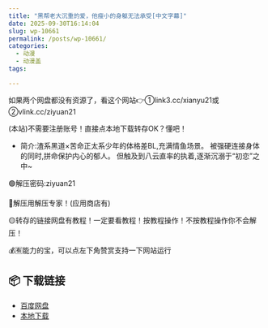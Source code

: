 ```yaml
---
title: "黑帮老大沉重的爱，他瘦小的身躯无法承受[中文字幕]"
date: 2025-09-30T16:14:04
slug: wp-10661
permalink: /posts/wp-10661/
categories:
  - 动漫
  - 动漫盖
tags:

---
```


如果两个网盘都没有资源了，看这个网站👉①link3.cc/xianyu21或②vlink.cc/ziyuan21

(本站)不需要注册账号！直接点本地下载转存OK？懂吧！

*   简介:渣系黑道×苦命正太系少年的体格差BL,充满情鱼场景。 被强硬连接身体的同时,拼命保护内心的郁人。 但触及到八云直率的执着,逐渐沉溺于“初恋”之中~

🟢解压密码:ziyuan21

🔵解压用解压专家！(应用商店有)

🟡转存的链接网盘有教程！一定要看教程！按教程操作！不按教程操作你不会解压！

💰🈶能力的宝，可以点左下角赞赏支持一下网站运行

## 📦 下载链接
- [百度网盘](https://blziyuan21.com/pay-download/10661?key=2f7bd1914a&down_id=0)
- [本地下载](https://blziyuan21.com/pay-download/10661?key=2f7bd1914a&down_id=1)


